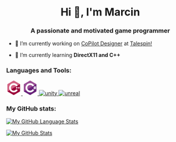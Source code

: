 <h1 align="center">Hi 👋, I'm Marcin</h1>
<h3 align="center">A passionate and motivated game programmer</h3>

- 🔭 I’m currently working on [CoPilot Designer](https://www.talespin.com/copilot-designer) at [Talespin!](https://www.talespin.com/)

- 🌱 I’m currently learning **DirectX11 and C++**

<!-- - 👯 I’m looking to collaborate on **a fun Unity project** -->


<h3 align="left">Languages and Tools:</h3>
<p align="left"> <a href="https://www.w3schools.com/cpp/" target="_blank"> <img src="https://raw.githubusercontent.com/devicons/devicon/master/icons/cplusplus/cplusplus-original.svg" alt="cplusplus" width="40" height="40"/> </a> <a href="https://www.w3schools.com/cs/" target="_blank"> <img src="https://raw.githubusercontent.com/devicons/devicon/master/icons/csharp/csharp-original.svg" alt="csharp" width="40" height="40"/> </a> <a href="https://unity.com/" target="_blank"> <img src="https://www.vectorlogo.zone/logos/unity3d/unity3d-icon.svg" alt="unity" width="40" height="40"/> </a> <a href="https://unrealengine.com/" target="_blank"> <img src="https://raw.githubusercontent.com/kenangundogan/fontisto/036b7eca71aab1bef8e6a0518f7329f13ed62f6b/icons/svg/brand/unreal-engine.svg" alt="unreal" width="40" height="40"/> </a> </p>


<h3 align="left">My GitHub stats:</h3>

[![My GitHub Language Stats](https://github-readme-stats.vercel.app/api/top-langs/?username=mmzala&langs_count=5&theme=tokyonight)]()

[![My GitHub Stats](https://github-readme-stats.vercel.app/api/?username=mmzala&count_private=true&theme=tokyonight&showicons=true&custom_title=GitHub%20Stats)]()


